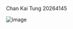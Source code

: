 Chan Kai Tung	20264145

![image](<https://github.com/chankaitung/comp3111-lab1-demo/Lab 1/1.png>)
      
